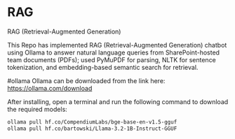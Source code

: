 # RAG
RAG (Retrieval-Augmented Generation)

This Repo has implemented RAG (Retrieval-Augmented Generation) chatbot using Ollama to answer natural language queries from SharePoint-hosted team documents (PDFs); used PyMuPDF for parsing, NLTK for sentence tokenization, and embedding-based semantic search for retrieval. 

#ollama
Ollama can be downloaded from the link here: https://ollama.com/download

After installing, open a terminal and run the following command to download the required models:

```bash
ollama pull hf.co/CompendiumLabs/bge-base-en-v1.5-gguf
ollama pull hf.co/bartowski/Llama-3.2-1B-Instruct-GGUF

